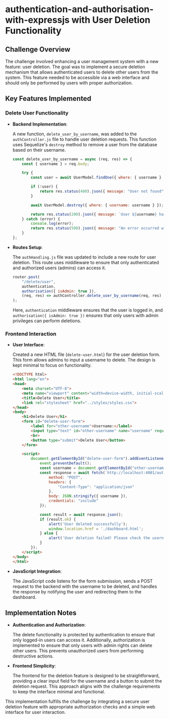 # authentication-and-authorisation-with-expressjs with User Deletion Functionality

## Challenge Overview

The challenge involved enhancing a user management system with a new feature: user deletion. The goal was to implement a secure deletion mechanism that allows authenticated users to delete other users from the system. This feature needed to be accessible via a web interface and should only be performed by users with proper authorization.

## Key Features Implemented

### Delete User Functionality

- **Backend Implementation**: 

    A new function, `delete_user_by_username`, was added to the `authController.js` file to handle user deletion requests. This function uses Sequelize's `destroy` method to remove a user from the database based on their username.

    ```javascript
    const delete_user_by_username = async (req, res) => {
        const { username } = req.body;

        try {
            const user = await UserModel.findOne({ where: { username } });

            if (!user) {
                return res.status(400).json({ message: "User not found", ok: false });
            }

            await UserModel.destroy({ where: { username: username } });

            return res.status(200).json({ message: `User ${username} has been deleted successfully.`, ok: true });
        } catch (error) {
            console.log(error);
            return res.status(500).json({ message: "An error occurred while trying to delete the user." });
        }
    };
    ```

- **Routes Setup**:

    The `authHandling.js` file was updated to include a new route for user deletion. This route uses middleware to ensure that only authenticated and authorized users (admins) can access it.

    ```javascript
    router.post(
        "/delete/user",
        authentication,
        authorisation({ isAdmin: true }),
        (req, res) => authController.delete_user_by_username(req, res)
    );
    ```

    Here, `authentication` middleware ensures that the user is logged in, and `authorisation({ isAdmin: true })` ensures that only users with admin privileges can perform deletions.

### Frontend Interaction

- **User Interface**:

    Created a new HTML file (`delete-user.html`) for the user deletion form. This form allows admins to input a username to delete. The design is kept minimal to focus on functionality.

    ```html
    <!DOCTYPE html>
    <html lang="en">
    <head>
        <meta charset="UTF-8">
        <meta name="viewport" content="width=device-width, initial-scale=1.0">
        <title>Delete User</title>
        <link rel="stylesheet" href="../styles/styles.css">
    </head>
    <body>
        <h1>Delete User</h1>
        <form id="delete-user-form">
            <label for="other-username">Username:</label>
            <input type="text" id="other-username" name="username" required>
            <br>
            <button type="submit">Delete User</button>
        </form>

        <script>
            document.getElementById("delete-user-form").addEventListener("submit", async (event) => {
                event.preventDefault();
                const username = document.getElementById("other-username").value;
                const response = await fetch(`http://localhost:4001/auth/delete/user`, {
                    method: "POST",
                    headers: {
                        "Content-Type": "application/json"
                    },
                    body: JSON.stringify({ username }),
                    credentials: "include"
                });

                const result = await response.json();
                if (result.ok) {
                    alert('User deleted successfully');
                    window.location.href = './dashboard.html';
                } else {
                    alert('User deletion failed! Please check the username.');
                }
            });
        </script>
    </body>
    </html>
    ```

- **JavaScript Integration**:

    The JavaScript code listens for the form submission, sends a POST request to the backend with the username to be deleted, and handles the response by notifying the user and redirecting them to the dashboard.

## Implementation Notes

- **Authentication and Authorization**:

    The delete functionality is protected by authentication to ensure that only logged-in users can access it. Additionally, authorization is implemented to ensure that only users with admin rights can delete other users. This prevents unauthorized users from performing destructive actions.

- **Frontend Simplicity**:

    The frontend for the deletion feature is designed to be straightforward, providing a clear input field for the username and a button to submit the deletion request. This approach aligns with the challenge requirements to keep the interface minimal and functional.

This implementation fulfills the challenge by integrating a secure user deletion feature with appropriate authorization checks and a simple web interface for user interaction.
